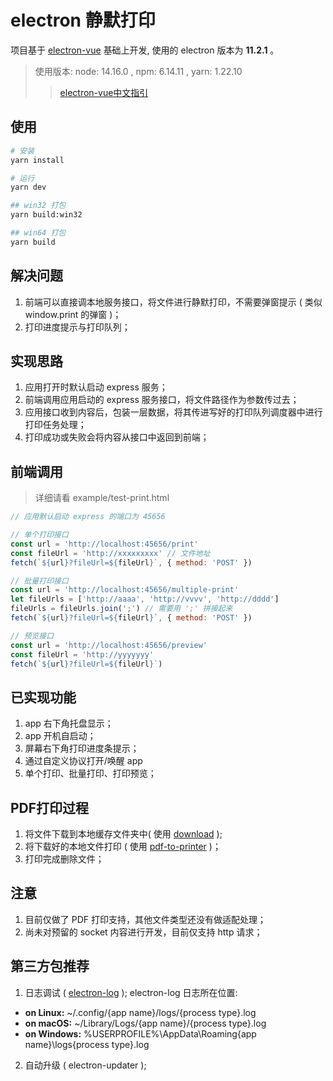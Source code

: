 <!--
 * @Description: 
 * @Date: 2022-04-14 15:28:56
 * @LastEditTime: 2022-04-15 15:31:39
-->
# electron 静默打印

项目基于 [electron-vue](https://github.com/SimulatedGREG/electron-vue) 基础上开发, 使用的 electron 版本为 **11.2.1** 。
> 使用版本: node: 14.16.0 ,  npm: 6.14.11 , yarn: 1.22.10
>
> >  [electron-vue中文指引](https://simulatedgreg.gitbooks.io/electron-vue/content/cn/)



## 使用

``` bash
# 安装
yarn install 

# 运行
yarn dev

## win32 打包
yarn build:win32

## win64 打包
yarn build
```



## 解决问题
1. 前端可以直接调本地服务接口，将文件进行静默打印，不需要弹窗提示 ( 类似 window.print 的弹窗 )；
2. 打印进度提示与打印队列；



## 实现思路
1. 应用打开时默认启动  express 服务；
2. 前端调用应用启动的 express 服务接口，将文件路径作为参数传过去；
3. 应用接口收到内容后，包装一层数据，将其传进写好的打印队列调度器中进行打印任务处理；
4. 打印成功或失败会将内容从接口中返回到前端；




## 前端调用
> 详细请看 example/test-print.html
```javascript
// 应用默认启动 express 的端口为 45656

// 单个打印接口
const url = 'http://localhost:45656/print'
const fileUrl = 'http://xxxxxxxxx' // 文件地址
fetch(`${url}?fileUrl=${fileUrl}`, { method: 'POST' })

// 批量打印接口
const url = 'http://localhost:45656/multiple-print'
let fileUrls = ['http://aaaa', 'http://vvvv', 'http://dddd']
fileUrls = fileUrls.join(';') // 需要用 ';' 拼接起来
fetch(`${url}?fileUrl=${fileUrl}`, { method: 'POST' })

// 预览接口
const url = 'http://localhost:45656/preview'
const fileUrl = 'http://yyyyyyy'
fetch(`${url}?fileUrl=${fileUrl}`)
```



## 已实现功能
1. app 右下角托盘显示；
2. app 开机自启动；
3. 屏幕右下角打印进度条提示；
4. 通过自定义协议打开/唤醒 app
5. 单个打印、批量打印、打印预览；




## PDF打印过程
1. 将文件下载到本地缓存文件夹中( 使用 [download](https://github.com/kevva/download) );
2. 将下载好的本地文件打印 ( 使用 [pdf-to-printer](https://github.com/artiebits/pdf-to-printer) )；
3. 打印完成删除文件；



## 注意

1. 目前仅做了 PDF 打印支持，其他文件类型还没有做适配处理；
2. 尚未对预留的 socket 内容进行开发，目前仅支持 http 请求；



## 第三方包推荐
1. 日志调试 ( [electron-log](https://github.com/megahertz/electron-log) );
  electron-log 日志所在位置: 
  - **on Linux:** ~/.config/{app name}/logs/{process type}.log
  - **on macOS:** ~/Library/Logs/{app name}/{process type}.log
  - **on Windows:** %USERPROFILE%\AppData\Roaming{app name}\logs{process type}.log
2. 自动升级 ( electron-updater );